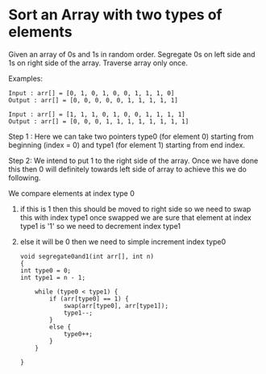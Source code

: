 # Sort an Array with two types of elements

Given an array of 0s and 1s in random order. Segregate 0s on left side and 1s on right side of the array. Traverse array only once.

Examples:

    Input : arr[] = [0, 1, 0, 1, 0, 0, 1, 1, 1, 0]
    Output : arr[] = [0, 0, 0, 0, 0, 1, 1, 1, 1, 1]

    Input : arr[] = [1, 1, 1, 0, 1, 0, 0, 1, 1, 1, 1]
    Output : arr[] = [0, 0, 0, 1, 1, 1, 1, 1, 1, 1, 1]

Step 1 : Here we can take two pointers type0 (for element 0) starting from beginning (index = 0) and type1 (for element 1) starting from end index.

Step 2: We intend to put 1 to the right side of the array. Once we have done this then 0 will definitely towards left side of array to achieve this we do following.

We compare elements at index type 0

1.  if this is 1 then this should be moved to right side so we need to swap this with index type1 once swapped we are sure that element at index type1 is '1' so we need to decrement index type1
2.  else it will be 0 then we need to simple increment index type0

        void segregate0and1(int arr[], int n)
        {
        int type0 = 0;
        int type1 = n - 1;

            while (type0 < type1) {
                if (arr[type0] == 1) {
                    swap(arr[type0], arr[type1]);
                    type1--;
                }
                else {
                    type0++;
                }
            }

        }
